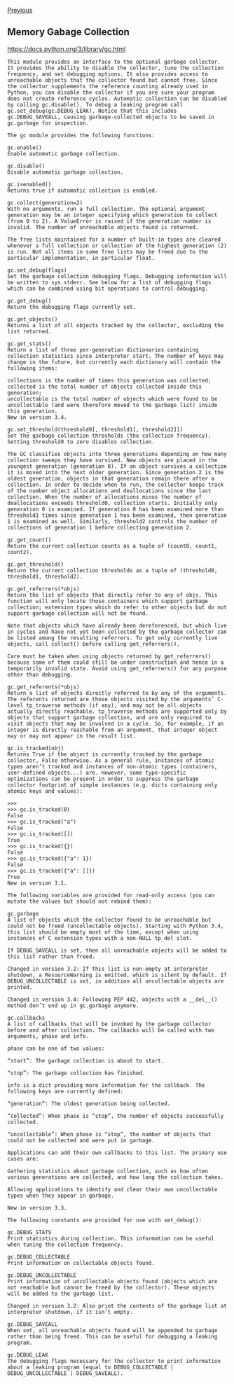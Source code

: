 [Previous](..)
## Memory Gabage Collection
https://docs.python.org/3/library/gc.html

    This module provides an interface to the optional garbage collector. It provides the ability to disable the collector, tune the collection frequency, and set debugging options. It also provides access to unreachable objects that the collector found but cannot free. Since the collector supplements the reference counting already used in Python, you can disable the collector if you are sure your program does not create reference cycles. Automatic collection can be disabled by calling gc.disable(). To debug a leaking program call gc.set_debug(gc.DEBUG_LEAK). Notice that this includes gc.DEBUG_SAVEALL, causing garbage-collected objects to be saved in gc.garbage for inspection.
    
    The gc module provides the following functions:
    
    gc.enable()
    Enable automatic garbage collection.
    
    gc.disable()
    Disable automatic garbage collection.
    
    gc.isenabled()
    Returns true if automatic collection is enabled.
    
    gc.collect(generation=2)
    With no arguments, run a full collection. The optional argument generation may be an integer specifying which generation to collect (from 0 to 2). A ValueError is raised if the generation number is invalid. The number of unreachable objects found is returned.
    
    The free lists maintained for a number of built-in types are cleared whenever a full collection or collection of the highest generation (2) is run. Not all items in some free lists may be freed due to the particular implementation, in particular float.
    
    gc.set_debug(flags)
    Set the garbage collection debugging flags. Debugging information will be written to sys.stderr. See below for a list of debugging flags which can be combined using bit operations to control debugging.
    
    gc.get_debug()
    Return the debugging flags currently set.
    
    gc.get_objects()
    Returns a list of all objects tracked by the collector, excluding the list returned.
    
    gc.get_stats()
    Return a list of three per-generation dictionaries containing collection statistics since interpreter start. The number of keys may change in the future, but currently each dictionary will contain the following items:
    
    collections is the number of times this generation was collected;
    collected is the total number of objects collected inside this generation;
    uncollectable is the total number of objects which were found to be uncollectable (and were therefore moved to the garbage list) inside this generation.
    New in version 3.4.
    
    gc.set_threshold(threshold0[, threshold1[, threshold2]])
    Set the garbage collection thresholds (the collection frequency). Setting threshold0 to zero disables collection.
    
    The GC classifies objects into three generations depending on how many collection sweeps they have survived. New objects are placed in the youngest generation (generation 0). If an object survives a collection it is moved into the next older generation. Since generation 2 is the oldest generation, objects in that generation remain there after a collection. In order to decide when to run, the collector keeps track of the number object allocations and deallocations since the last collection. When the number of allocations minus the number of deallocations exceeds threshold0, collection starts. Initially only generation 0 is examined. If generation 0 has been examined more than threshold1 times since generation 1 has been examined, then generation 1 is examined as well. Similarly, threshold2 controls the number of collections of generation 1 before collecting generation 2.
    
    gc.get_count()
    Return the current collection counts as a tuple of (count0, count1, count2).
    
    gc.get_threshold()
    Return the current collection thresholds as a tuple of (threshold0, threshold1, threshold2).
    
    gc.get_referrers(*objs)
    Return the list of objects that directly refer to any of objs. This function will only locate those containers which support garbage collection; extension types which do refer to other objects but do not support garbage collection will not be found.
    
    Note that objects which have already been dereferenced, but which live in cycles and have not yet been collected by the garbage collector can be listed among the resulting referrers. To get only currently live objects, call collect() before calling get_referrers().
    
    Care must be taken when using objects returned by get_referrers() because some of them could still be under construction and hence in a temporarily invalid state. Avoid using get_referrers() for any purpose other than debugging.
    
    gc.get_referents(*objs)
    Return a list of objects directly referred to by any of the arguments. The referents returned are those objects visited by the arguments’ C-level tp_traverse methods (if any), and may not be all objects actually directly reachable. tp_traverse methods are supported only by objects that support garbage collection, and are only required to visit objects that may be involved in a cycle. So, for example, if an integer is directly reachable from an argument, that integer object may or may not appear in the result list.
    
    gc.is_tracked(obj)
    Returns True if the object is currently tracked by the garbage collector, False otherwise. As a general rule, instances of atomic types aren’t tracked and instances of non-atomic types (containers, user-defined objects...) are. However, some type-specific optimizations can be present in order to suppress the garbage collector footprint of simple instances (e.g. dicts containing only atomic keys and values):
    
    >>>
    >>> gc.is_tracked(0)
    False
    >>> gc.is_tracked("a")
    False
    >>> gc.is_tracked([])
    True
    >>> gc.is_tracked({})
    False
    >>> gc.is_tracked({"a": 1})
    False
    >>> gc.is_tracked({"a": []})
    True
    New in version 3.1.
    
    The following variables are provided for read-only access (you can mutate the values but should not rebind them):
    
    gc.garbage
    A list of objects which the collector found to be unreachable but could not be freed (uncollectable objects). Starting with Python 3.4, this list should be empty most of the time, except when using instances of C extension types with a non-NULL tp_del slot.
    
    If DEBUG_SAVEALL is set, then all unreachable objects will be added to this list rather than freed.
    
    Changed in version 3.2: If this list is non-empty at interpreter shutdown, a ResourceWarning is emitted, which is silent by default. If DEBUG_UNCOLLECTABLE is set, in addition all uncollectable objects are printed.
    
    Changed in version 3.4: Following PEP 442, objects with a __del__() method don’t end up in gc.garbage anymore.
    
    gc.callbacks
    A list of callbacks that will be invoked by the garbage collector before and after collection. The callbacks will be called with two arguments, phase and info.
    
    phase can be one of two values:
    
    “start”: The garbage collection is about to start.
    
    “stop”: The garbage collection has finished.
    
    info is a dict providing more information for the callback. The following keys are currently defined:
    
    “generation”: The oldest generation being collected.
    
    “collected”: When phase is “stop”, the number of objects successfully collected.
    
    “uncollectable”: When phase is “stop”, the number of objects that could not be collected and were put in garbage.
    
    Applications can add their own callbacks to this list. The primary use cases are:
    
    Gathering statistics about garbage collection, such as how often various generations are collected, and how long the collection takes.
    
    Allowing applications to identify and clear their own uncollectable types when they appear in garbage.
    
    New in version 3.3.
    
    The following constants are provided for use with set_debug():
    
    gc.DEBUG_STATS
    Print statistics during collection. This information can be useful when tuning the collection frequency.
    
    gc.DEBUG_COLLECTABLE
    Print information on collectable objects found.
    
    gc.DEBUG_UNCOLLECTABLE
    Print information of uncollectable objects found (objects which are not reachable but cannot be freed by the collector). These objects will be added to the garbage list.
    
    Changed in version 3.2: Also print the contents of the garbage list at interpreter shutdown, if it isn’t empty.
    
    gc.DEBUG_SAVEALL
    When set, all unreachable objects found will be appended to garbage rather than being freed. This can be useful for debugging a leaking program.
    
    gc.DEBUG_LEAK
    The debugging flags necessary for the collector to print information about a leaking program (equal to DEBUG_COLLECTABLE | DEBUG_UNCOLLECTABLE | DEBUG_SAVEALL).